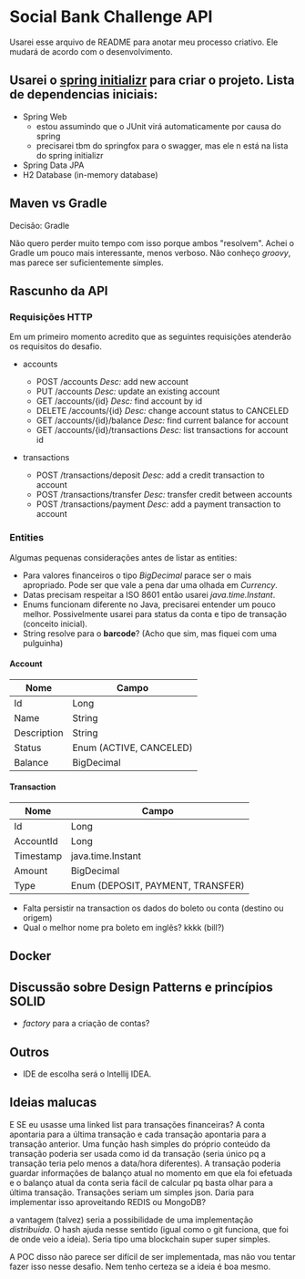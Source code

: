 # Social Bank Challenge API

Usarei esse arquivo de README para anotar meu processo criativo. Ele mudará de acordo com o desenvolvimento.

## Usarei o [spring initializr](https://start.spring.io/) para criar o projeto. Lista de dependencias iniciais:

- Spring Web
  - estou assumindo que o JUnit virá automaticamente por causa do spring
  - precisarei tbm do springfox para o swagger, mas ele n está na lista do spring initializr
- Spring Data JPA
- H2 Database (in-memory database)

## Maven vs Gradle

Decisão: Gradle

Não quero perder muito tempo com isso porque ambos "resolvem". Achei o Gradle um pouco mais interessante, menos verboso. Não conheço _groovy_, mas parece ser suficientemente simples.

## Rascunho da API

### Requisições HTTP

Em um primeiro momento acredito que as seguintes requisições atenderão os requisitos do desafio.

- accounts
  - POST /accounts _Desc:_ add new account
  - PUT /accounts _Desc:_ update an existing account
  - GET /accounts/{id} _Desc:_ find account by id
  - DELETE /accounts/{id} _Desc:_ change account status to CANCELED
  - GET /accounts/{id}/balance _Desc:_ find current balance for account
  - GET /accounts/{id}/transactions _Desc:_ list transactions for account id

- transactions
  - POST /transactions/deposit _Desc:_ add a credit transaction to account
  - POST /transactions/transfer _Desc:_ transfer credit between accounts
  - POST /transactions/payment _Desc:_ add a payment transaction to account

### Entities

Algumas pequenas considerações antes de listar as entities:

- Para valores financeiros o tipo _BigDecimal_ parace ser o mais apropriado. Pode ser que vale a pena dar uma olhada em _Currency_.
- Datas precisam respeitar a ISO 8601 então usarei _java.time.Instant_.
- Enums funcionam diferente no Java, precisarei entender um pouco melhor. Possivelmente usarei para status da conta e tipo de transação (conceito inicial).
- String resolve para o __barcode__? (Acho que sim, mas fiquei com uma pulguinha)

#### Account

| Nome | Campo |
| --- | --- |
| Id | Long |
| Name | String |
| Description | String |
| Status | Enum (ACTIVE, CANCELED) |
| Balance | BigDecimal |

#### Transaction

| Nome | Campo |
| --- | --- |
| Id | Long |
| AccountId | Long |
| Timestamp | java.time.Instant |
| Amount | BigDecimal |
| Type | Enum (DEPOSIT, PAYMENT, TRANSFER) |

- Falta persistir na transaction os dados do boleto ou conta (destino ou origem)
- Qual o melhor nome pra boleto em inglês? kkkk (bill?)

## Docker

<mais pra frente>

## Discussão sobre Design Patterns e princípios SOLID

- _factory_ para a criação de contas?

<mais pra frente>

## Outros

- IDE de escolha será o Intellij IDEA.

## Ideias malucas

E SE eu usasse uma linked list para transações financeiras? A conta apontaria para a última transação e cada transação apontaria para a transação anterior. Uma função hash simples do próprio conteúdo da transação poderia ser usada como id da transação (seria único pq a transação teria pelo menos a data/hora diferentes). A transação poderia guardar informações de balanço atual no momento em que ela foi efetuada e o balanço atual da conta seria fácil de calcular pq basta olhar para a última transação. Transações seriam um simples json. Daria para implementar isso aproveitando REDIS ou MongoDB?

a vantagem (talvez) seria a possibilidade de uma implementação _distribuida_. O hash ajuda nesse sentido (igual como o git funciona, que foi de onde veio a ideia). Seria tipo uma blockchain super super simples.

A POC disso não parece ser difícil de ser implementada, mas não vou tentar fazer isso nesse desafio. Nem tenho certeza se a ideia é boa mesmo.
